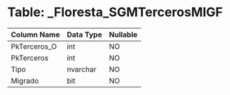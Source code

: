 # Table: _Floresta_SGMTercerosMIGF

| Column Name | Data Type | Nullable |
|-------------|-----------|----------|
| PkTerceros_O | int | NO |
| PkTerceros | int | NO |
| Tipo | nvarchar | NO |
| Migrado | bit | NO |
